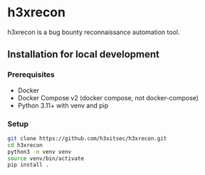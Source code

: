 # h3xrecon

h3xrecon is a bug bounty reconnaissance automation tool.

## Installation for local development

### Prerequisites

- Docker
- Docker Compose v2 (docker compose, not docker-compose)
- Python 3.11+ with venv and pip

### Setup

```bash
git clone https://github.com/h3xitsec/h3xrecon.git
cd h3xrecon
python3 -m venv venv
source venv/bin/activate
pip install .
```
